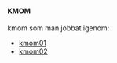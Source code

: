 #### KMOM

kmom som man jobbat igenom:

*   [kmom01](https://dbwebb.se/kurser/design-v2#kmom01)
*   [kmom02](https://dbwebb.se/kurser/design-v2#kmom02)
